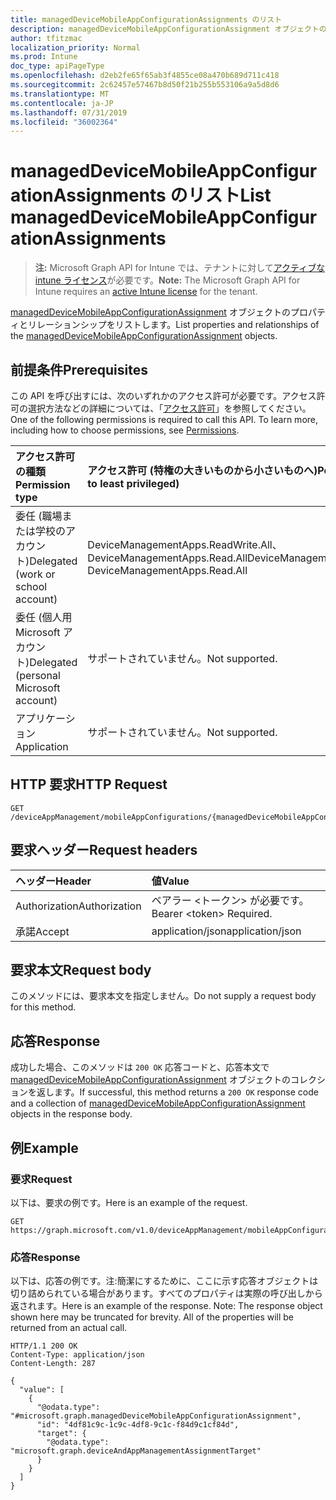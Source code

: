 ```yaml
---
title: managedDeviceMobileAppConfigurationAssignments のリスト
description: managedDeviceMobileAppConfigurationAssignment オブジェクトのプロパティとリレーションシップをリストします。
author: tfitzmac
localization_priority: Normal
ms.prod: Intune
doc_type: apiPageType
ms.openlocfilehash: d2eb2fe65f65ab3f4855ce08a470b689d711c418
ms.sourcegitcommit: 2c62457e57467b8d50f21b255b553106a9a5d8d6
ms.translationtype: MT
ms.contentlocale: ja-JP
ms.lasthandoff: 07/31/2019
ms.locfileid: "36002364"
---
```

# <a name="list-manageddevicemobileappconfigurationassignments"></a><span data-ttu-id="8cd6b-103">managedDeviceMobileAppConfigurationAssignments のリスト</span><span class="sxs-lookup"><span data-stu-id="8cd6b-103">List managedDeviceMobileAppConfigurationAssignments</span></span>

> <span data-ttu-id="8cd6b-104">**注:** Microsoft Graph API for Intune では、テナントに対して[アクティブな intune ライセンス](https://go.microsoft.com/fwlink/?linkid=839381)が必要です。</span><span class="sxs-lookup"><span data-stu-id="8cd6b-104">**Note:** The Microsoft Graph API for Intune requires an [active Intune license](https://go.microsoft.com/fwlink/?linkid=839381) for the tenant.</span></span>

<span data-ttu-id="8cd6b-105">[managedDeviceMobileAppConfigurationAssignment](../resources/intune-apps-manageddevicemobileappconfigurationassignment.md) オブジェクトのプロパティとリレーションシップをリストします。</span><span class="sxs-lookup"><span data-stu-id="8cd6b-105">List properties and relationships of the [managedDeviceMobileAppConfigurationAssignment](../resources/intune-apps-manageddevicemobileappconfigurationassignment.md) objects.</span></span>

## <a name="prerequisites"></a><span data-ttu-id="8cd6b-106">前提条件</span><span class="sxs-lookup"><span data-stu-id="8cd6b-106">Prerequisites</span></span>
<span data-ttu-id="8cd6b-p101">この API を呼び出すには、次のいずれかのアクセス許可が必要です。アクセス許可の選択方法などの詳細については、「[アクセス許可](/graph/permissions-reference)」を参照してください。</span><span class="sxs-lookup"><span data-stu-id="8cd6b-p101">One of the following permissions is required to call this API. To learn more, including how to choose permissions, see [Permissions](/graph/permissions-reference).</span></span>

|<span data-ttu-id="8cd6b-109">アクセス許可の種類</span><span class="sxs-lookup"><span data-stu-id="8cd6b-109">Permission type</span></span>|<span data-ttu-id="8cd6b-110">アクセス許可 (特権の大きいものから小さいものへ)</span><span class="sxs-lookup"><span data-stu-id="8cd6b-110">Permissions (from most to least privileged)</span></span>|
|:---|:---|
|<span data-ttu-id="8cd6b-111">委任 (職場または学校のアカウント)</span><span class="sxs-lookup"><span data-stu-id="8cd6b-111">Delegated (work or school account)</span></span>|<span data-ttu-id="8cd6b-112">DeviceManagementApps.ReadWrite.All、DeviceManagementApps.Read.All</span><span class="sxs-lookup"><span data-stu-id="8cd6b-112">DeviceManagementApps.ReadWrite.All, DeviceManagementApps.Read.All</span></span>|
|<span data-ttu-id="8cd6b-113">委任 (個人用 Microsoft アカウント)</span><span class="sxs-lookup"><span data-stu-id="8cd6b-113">Delegated (personal Microsoft account)</span></span>|<span data-ttu-id="8cd6b-114">サポートされていません。</span><span class="sxs-lookup"><span data-stu-id="8cd6b-114">Not supported.</span></span>|
|<span data-ttu-id="8cd6b-115">アプリケーション</span><span class="sxs-lookup"><span data-stu-id="8cd6b-115">Application</span></span>|<span data-ttu-id="8cd6b-116">サポートされていません。</span><span class="sxs-lookup"><span data-stu-id="8cd6b-116">Not supported.</span></span>|

## <a name="http-request"></a><span data-ttu-id="8cd6b-117">HTTP 要求</span><span class="sxs-lookup"><span data-stu-id="8cd6b-117">HTTP Request</span></span>
<!-- {
  "blockType": "ignored"
}
-->
``` http
GET /deviceAppManagement/mobileAppConfigurations/{managedDeviceMobileAppConfigurationId}/assignments
```

## <a name="request-headers"></a><span data-ttu-id="8cd6b-118">要求ヘッダー</span><span class="sxs-lookup"><span data-stu-id="8cd6b-118">Request headers</span></span>
|<span data-ttu-id="8cd6b-119">ヘッダー</span><span class="sxs-lookup"><span data-stu-id="8cd6b-119">Header</span></span>|<span data-ttu-id="8cd6b-120">値</span><span class="sxs-lookup"><span data-stu-id="8cd6b-120">Value</span></span>|
|:---|:---|
|<span data-ttu-id="8cd6b-121">Authorization</span><span class="sxs-lookup"><span data-stu-id="8cd6b-121">Authorization</span></span>|<span data-ttu-id="8cd6b-122">ベアラー &lt;トークン&gt; が必要です。</span><span class="sxs-lookup"><span data-stu-id="8cd6b-122">Bearer &lt;token&gt; Required.</span></span>|
|<span data-ttu-id="8cd6b-123">承諾</span><span class="sxs-lookup"><span data-stu-id="8cd6b-123">Accept</span></span>|<span data-ttu-id="8cd6b-124">application/json</span><span class="sxs-lookup"><span data-stu-id="8cd6b-124">application/json</span></span>|

## <a name="request-body"></a><span data-ttu-id="8cd6b-125">要求本文</span><span class="sxs-lookup"><span data-stu-id="8cd6b-125">Request body</span></span>
<span data-ttu-id="8cd6b-126">このメソッドには、要求本文を指定しません。</span><span class="sxs-lookup"><span data-stu-id="8cd6b-126">Do not supply a request body for this method.</span></span>

## <a name="response"></a><span data-ttu-id="8cd6b-127">応答</span><span class="sxs-lookup"><span data-stu-id="8cd6b-127">Response</span></span>
<span data-ttu-id="8cd6b-128">成功した場合、このメソッドは `200 OK` 応答コードと、応答本文で [managedDeviceMobileAppConfigurationAssignment](../resources/intune-apps-manageddevicemobileappconfigurationassignment.md) オブジェクトのコレクションを返します。</span><span class="sxs-lookup"><span data-stu-id="8cd6b-128">If successful, this method returns a `200 OK` response code and a collection of [managedDeviceMobileAppConfigurationAssignment](../resources/intune-apps-manageddevicemobileappconfigurationassignment.md) objects in the response body.</span></span>

## <a name="example"></a><span data-ttu-id="8cd6b-129">例</span><span class="sxs-lookup"><span data-stu-id="8cd6b-129">Example</span></span>

### <a name="request"></a><span data-ttu-id="8cd6b-130">要求</span><span class="sxs-lookup"><span data-stu-id="8cd6b-130">Request</span></span>
<span data-ttu-id="8cd6b-131">以下は、要求の例です。</span><span class="sxs-lookup"><span data-stu-id="8cd6b-131">Here is an example of the request.</span></span>
``` http
GET https://graph.microsoft.com/v1.0/deviceAppManagement/mobileAppConfigurations/{managedDeviceMobileAppConfigurationId}/assignments
```

### <a name="response"></a><span data-ttu-id="8cd6b-132">応答</span><span class="sxs-lookup"><span data-stu-id="8cd6b-132">Response</span></span>
<span data-ttu-id="8cd6b-p102">以下は、応答の例です。注:簡潔にするために、ここに示す応答オブジェクトは切り詰められている場合があります。すべてのプロパティは実際の呼び出しから返されます。</span><span class="sxs-lookup"><span data-stu-id="8cd6b-p102">Here is an example of the response. Note: The response object shown here may be truncated for brevity. All of the properties will be returned from an actual call.</span></span>
``` http
HTTP/1.1 200 OK
Content-Type: application/json
Content-Length: 287

{
  "value": [
    {
      "@odata.type": "#microsoft.graph.managedDeviceMobileAppConfigurationAssignment",
      "id": "4df81c9c-1c9c-4df8-9c1c-f84d9c1cf84d",
      "target": {
        "@odata.type": "microsoft.graph.deviceAndAppManagementAssignmentTarget"
      }
    }
  ]
}
```



